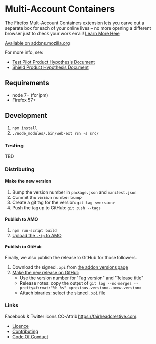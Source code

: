 # Multi-Account Containers

The Firefox Multi-Account Containers extension lets you carve out a separate box for each of your online lives – no more opening a different browser just to check your work email! [Learn More Here](https://blog.mozilla.org/firefox/introducing-firefox-multi-account-containers/)

[Available on addons.mozilla.org](https://addons.mozilla.org/en-GB/firefox/addon/multi-account-containers/)

For more info, see: 

* [Test Pilot Product Hypothesis Document](https://docs.google.com/document/d/1WQdHTVXROk7dYkSFluc6_hS44tqZjIrG9I-uPyzevE8/edit#)
* [Shield Product Hypothesis Document](https://docs.google.com/document/d/1vMD-fH_5hGDDqNvpRZk12_RhCN2WAe4_yaBamaNdtik/edit#)


## Requirements

* node 7+ (for jpm)
* Firefox 57+


## Development

1. `npm install`
2. `./node_modules/.bin/web-ext run -s src/`

### Testing
TBD

### Distributing
#### Make the new version

1. Bump the version number in `package.json` and `manifest.json`
2. Commit the version number bump
3. Create a git tag for the version: `git tag <version>`
4. Push the tag up to GitHub: `git push --tags`

#### Publish to AMO

1. `npm run-script build`
2. [Upload the `.zip` to AMO](https://addons.mozilla.org/en-US/developers/addon/multi-account-containers/versions/submit/)

#### Publish to GitHub
Finally, we also publish the release to GitHub for those followers.

1. Download the signed `.xpi` from [the addon versions page](https://addons.mozilla.org/en-US/developers/addon/multi-account-containers/versions)
2. [Make the new release on
   GitHub](https://github.com/mozilla/multi-account-containers/releases/new)
   * Use the version number for "Tag version" and "Release title"
   * Release notes: copy the output of `git log --no-merges --pretty=format:"%h %s" <previous-version>..<new-version>`
   * Attach binaries: select the signed `.xpi` file

### Links

Facebook & Twitter icons CC-Attrib https://fairheadcreative.com.

- [Licence](./LICENSE.txt)
- [Contributing](./CONTRIBUTING.md)
- [Code Of Conduct](./CODE_OF_CONDUCT.md)
